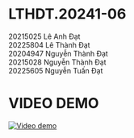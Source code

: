 ﻿# LTHDT.20241-06  
20215025	Lê Anh Đạt  
20225804	Lê Thành Đạt  
20204947	Nguyễn Thành Đạt  
20215028	Nguyễn Thành Đạt  
20225605	Nguyễn Tuấn Đạt  

# VIDEO DEMO
[![Video demo](https://i.sstatic.net/Vp2cE.png)](https://www.youtube.com/watch?v=Tv5Hk2tHTtc)
